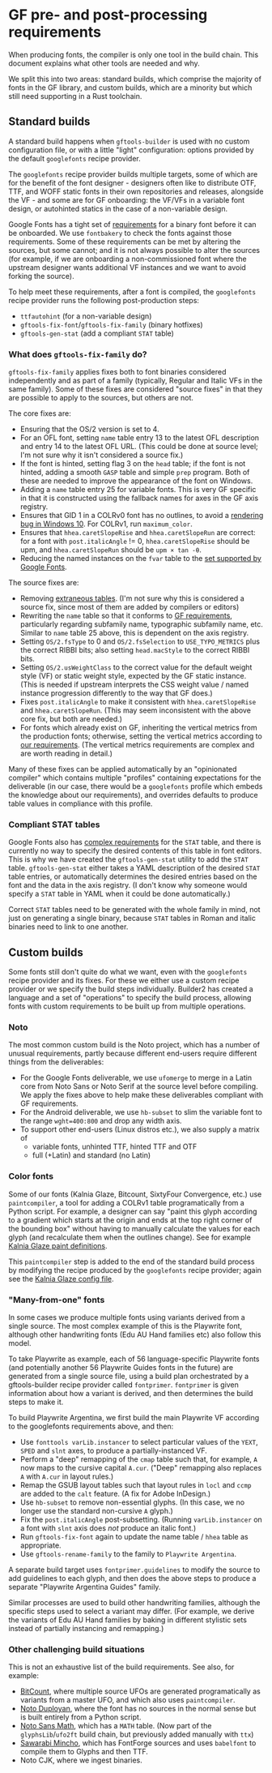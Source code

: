 # GF pre- and post-processing requirements

When producing fonts, the compiler is only one tool in the build chain.
This document explains what other tools are needed and why.

We split this into two areas: standard builds, which comprise the
majority of fonts in the GF library, and custom builds, which are a
minority but which still need supporting in a Rust toolchain.

## Standard builds

A standard build happens when `gftools-builder` is used with no custom
configuration file, or with a little "light" configuration: options
provided by the default `googlefonts` recipe provider.

The `googlefonts` recipe provider builds multiple targets, some of which
are for the benefit of the font designer - designers often like to
distribute OTF, TTF, and WOFF static fonts in their own repositories and
releases, alongside the VF - and some are for GF onboarding: the VF/VFs
in a variable font design, or autohinted statics in the case of a
non-variable design.

Google Fonts has a tight set of [requirements](https://googlefonts.github.io/gf-guide/) for a binary font
before it can be onboarded. We use `fontbakery` to check the fonts
against those requirements. Some of these requirements can be met by
altering the sources, but some cannot; and it is not always possible
to alter the sources (for example, if we are onboarding a non-commissioned
font where the upstream designer wants additional VF instances and we
want to avoid forking the source).

To help meet these requirements, after a font is compiled, the
`googlefonts` recipe provider runs the following post-production steps:

* `ttfautohint` (for a non-variable design)
* `gftools-fix-font`/`gftools-fix-family` (binary hotfixes)
* `gftools-gen-stat` (add a compliant `STAT` table)

### What does `gftools-fix-family` do?

`gftools-fix-family` applies fixes both to font binaries considered
independently and as part of a family (typically, Regular and Italic VFs
in the same family). Some of these fixes are considered "source fixes"
in that they are possible to apply to the sources, but others are not.

The core fixes are:

* Ensuring that the OS/2 version is set to 4.
* For an OFL font, setting `name` table entry 13 to the latest OFL
  description and entry 14 to the latest OFL URL. (This could be
  done at source level; I'm not sure why it isn't considered a source fix.)
* If the font is hinted, setting flag 3 on the `head` table; if the font is
  not hinted, adding a smooth `GASP` table and simple `prep` program. Both
  of these are needed to improve the appearance of the font on Windows.
* Adding a `name` table entry 25 for variable fonts. This is very GF
  specific in that it is constructed using the fallback names for axes
  in the GF axis registry.
* Ensures that GID 1 in a COLRv0 font has no outlines, to avoid a
  [rendering bug in Windows 10](https://github.com/googlefonts/gftools/issues/609). For COLRv1, run `maximum_color`.
* Ensures that `hhea.caretSlopeRise` and `hhea.caretSlopeRun` are
  correct: for a font with `post.italicAngle` != 0, `hhea.caretSlopeRise`
  should be upm, and `hhea.caretSlopeRun` should be `upm × tan -θ`.
* Reducing the named instances on the `fvar` table to the
  [set supported by Google Fonts](https://googlefonts.github.io/gf-guide/variable.html#fvar-instances).

The source fixes are:

* Removing [extraneous tables](https://github.com/googlefonts/gftools/blob/344853290c7c52672ef77b1f5347a31f999176d9/Lib/gftools/fix.py#L89-L101). (I'm not sure why this is considered
  a source fix, since most of them are added by compilers or editors)
* Rewriting the `name` table so that it conforms to
  [GF requirements](https://googlefonts.github.io/gf-guide/statics.html),
  particularly regarding subfamily name, typographic subfamily name, etc.
  Similar to `name` table 25 above, this is dependent on the axis registry.
* Setting `OS/2.fsType` to 0 and `OS/2.fsSelection` to `USE_TYPO_METRICS`
  plus the correct RIBBI bits; also setting `head.macStyle` to the correct
  RIBBI bits.
* Setting `OS/2.usWeightClass` to the correct value for the default weight
  style (VF) or static weight style, expected by the GF static instance.
  (This is needed if upstream interprets the CSS weight value / named
  instance progression differently to the way that GF does.)
* Fixes `post.italicAngle` to make it consistent with `hhea.caretSlopeRise`
  and `hhea.caretSlopeRun`. (This may seem inconsistent with the above
  core fix, but both are needed.)
* For fonts which already exist on GF, inheriting the vertical metrics
  from the production fonts; otherwise, setting the vertical metrics
  according to [our requirements](https://googlefonts.github.io/gf-guide/metrics.html). (The vertical metrics requirements
  are complex and are worth reading in detail.)

Many of these fixes can be applied automatically by an "opinionated
compiler" which contains multiple "profiles" containing expectations
for the deliverable (in our case, there would be a `googlefonts`
profile which embeds the knowledge about our requirements), and
overrides defaults to produce table values in compliance with this
profile.

### Compliant STAT tables

Google Fonts also has [complex requirements](https://googlefonts.github.io/gf-guide/variable.html#stat-table) for the `STAT` table, and
there is currently no way to specify the desired contents of this table
in font editors. This is why we have created the `gftools-gen-stat`
utility to add the `STAT` table. `gftools-gen-stat` either takes a YAML
description of the desired `STAT` table entries, or automatically
determines the desired entries based on the font and the data in the axis
registry. (I don't know why someone would specify a `STAT` table in 
YAML when it could be done automatically.)

Correct `STAT` tables need to be generated with the whole family in mind,
not just on generating a single binary, because `STAT` tables in Roman
and italic binaries need to link to one another.

## Custom builds

Some fonts still don't quite do what we want, even with the `googlefonts`
recipe provider and its fixes. For these we either use a custom recipe
provider or we specify the build steps individually. Builder2 has created
a language and a set of "operations" to specify the build process,
allowing fonts with custom requirements to be built up from multiple
operations.

### Noto

The most common custom build is the Noto project, which has a number of
unusual requirements, partly because different end-users require different
things from the deliverables:

* For the Google Fonts deliverable, we use `ufomerge` to merge in a Latin
  core from Noto Sans or Noto Serif at the source level before compiling.
  We apply the fixes above to help make these deliverables compliant with
  GF requirements.
* For the Android deliverable, we use `hb-subset` to slim the variable
  font to the range `wght=400:800` and drop any width axis.
* To support other end-users (Linux distros etc.), we also supply a
  matrix of
    - variable fonts, unhinted TTF, hinted TTF and OTF
    - full (+Latin) and standard (no Latin)

### Color fonts

Some of our fonts (Kalnia Glaze, Bitcount, SixtyFour Convergence, etc.)
use `paintcompiler`, a tool for adding a COLRv1 table programatically
from a Python script. For example, a designer can say "paint this
glyph according to a gradient which starts at the origin and ends at
the top right corner of the bounding box" without having to manually
calculate the values for each glyph (and recalculate them when the
outlines change). See for example [Kalnia Glaze paint definitions](https://github.com/fridamedrano/Kalnia-Glaze/blob/main/sources/paints.py).

This `paintcompiler` step is added to the end of the standard build
process by modifying the recipe produced by the `googlefonts` recipe
provider; again see the [Kalnia Glaze config file](https://github.com/fridamedrano/Kalnia-Glaze/blob/main/sources/config.yaml).

### "Many-from-one" fonts

In some cases we produce multiple fonts using variants derived
from a single source. The most complex example of this is the Playwrite
font, although other handwriting fonts (Edu AU Hand families etc) also
follow this model.

To take Playwrite as example, each of 56 language-specific Playwrite fonts
(and potentially another 56 Playwrite Guides fonts in the future) are
generated from a single source file, using a build plan orchestrated by
a gftools-builder recipe provider called `fontprimer`. `fontprimer` is
given information about how a variant is derived, and then determines
the build steps to make it.

To build Playwrite Argentina, we first build the main Playwrite VF
according to the googlefonts requirements above, and then:

* Use `fonttools varLib.instancer` to select particular values of the
  `YEXT`, `SPED` and `slnt` axes, to produce a partially-instanced VF.
* Perform a "deep" remapping of the `cmap` table such that, for example,
  `A` now maps to the cursive capital `A.cur`. ("Deep" remapping also
  replaces `A` with `A.cur` in layout rules.)
* Remap the GSUB layout tables such that layout rules in `locl` and
  `ccmp` are added to the `calt` feature. (A fix for Adobe InDesign.)
* Use `hb-subset` to remove non-essential glyphs. (In this case, we
  no longer use the standard non-cursive `A` glyph.)
* Fix the `post.italicAngle` post-subsetting. (Running `varLib.instancer`
  on a font with `slnt` axis does *not* produce an italic font.)
* Run `gftools-fix-font` again to update the name table / `hhea` table
  as appropriate.
* Use `gftools-rename-family` to the family to `Playwrite Argentina`.

A separate build target uses `fontprimer.guidelines` to modify the source
to add guidelines to each glyph, and then does the above steps to produce
a separate "Playwrite Argentina Guides" family.

Similar processes are used to build other handwriting families, although
the specific steps used to select a variant may differ. (For example,
we derive the variants of Edu AU Hand families by baking in different
stylistic sets instead of partially instancing and remapping.)

### Other challenging build situations

This is not an exhaustive list of the build requirements. See also,
for example:

* [BitCount](https://github.com/petrvanblokland/TYPETR-Bitcount), where multiple source UFOs are generated programatically
  as variants from a master UFO, and which also uses `paintcompiler`.
* [Noto Duployan](https://github.com/notofonts/duployan/), where the font has no sources in the normal
  sense but is built entirely from a Python script.
* [Noto Sans Math](https://github.com/notofonts/math), which has a `MATH` table. (Now part of the
  `glyphsLib`/`ufo2ft` build chain, but previously added manually
  with `ttx`)
* [Sawarabi Mincho](https://github.com/googlefonts/sawarabi-mincho/blob/main/sources/config.yaml), which has FontForge sources and uses `babelfont`
  to compile them to Glyphs and then TTF.
* Noto CJK, where we ingest binaries.
